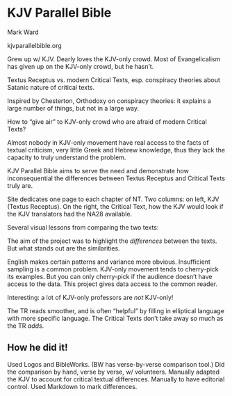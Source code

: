 # KJV Parallel Bible

Mark Ward

kjvparallelbible.org

Grew up w/ KJV. Dearly loves the KJV-only crowd. Most of Evangelicalism has given up on the KJV-only crowd, but he hasn’t.

Textus Receptus vs. modern Critical Texts, esp. conspiracy theories about Satanic nature of critical texts.

Inspired by Chesterton, Orthodoxy on conspiracy theories: it explains a large number of things, but not in a large way. 

How to “give air” to KJV-only crowd who are afraid of modern Critical Texts?

Almost nobody in KJV-only movement have real access to the facts of textual criticism, very little Greek and Hebrew knowledge, thus they lack the capacity to truly understand the problem.

KJV Parallel Bible aims to serve the need and demonstrate how inconsequential the differences between Textus Receptus and Critical Texts truly are.

Site dedicates one page to each chapter of NT. Two columns: on left, KJV (Textus Receptus). On the right, the Critical Text, how the KJV would look if the KJV translators had the NA28 available.

Several visual lessons from comparing the two texts:

The aim of the project was to highlight the *differences* between the texts. But what stands out are the similarities. 

English makes certain patterns and variance more obvious. Insufficient sampling is a common problem. KJV-only movement tends to cherry-pick its examples. But you can only cherry-pick if the audience doesn’t have access to the data. This project gives data access to the common reader.

Interesting: a lot of KJV-only professors are *not* KJV-only!

The TR reads smoother, and is often “helpful” by filling in elliptical language with more specific language. The Critical Texts don’t take away so much as the TR *adds*.

## How he did it!

Used Logos and BibleWorks. (BW has verse-by-verse comparison tool.) Did the comparison by hand, verse by verse, w/ volunteers. Manually adapted the KJV to account for critical textual differences. Manually to have editorial control. Used Markdown to mark differences. 

